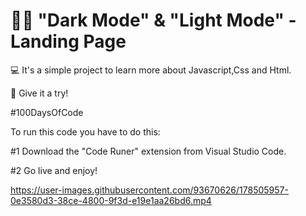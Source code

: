 # 🌙🌞 "Dark Mode" &amp; "Light Mode" - Landing Page

💻 It's a simple project to learn more about Javascript,Css and Html.

👊 Give it a try!

#100DaysOfCode

To run this code you have to do this:

#1 Download the "Code Runer" extension from Visual Studio Code.

#2 Go live and enjoy!




https://user-images.githubusercontent.com/93670626/178505957-0e3580d3-38ce-4800-9f3d-e19e1aa26bd6.mp4


